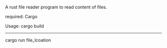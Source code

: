 A rust file reader program to read content of files.

required: 
Cargo

Usage: 
cargo build

--------------------
cargo run file_lcoation
